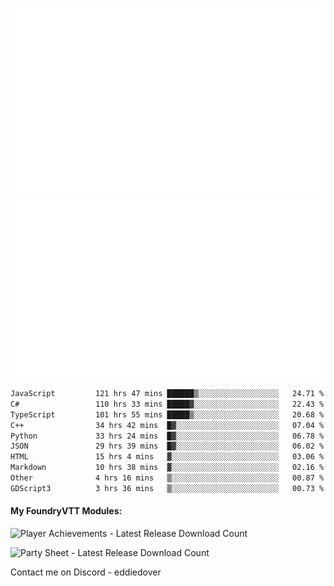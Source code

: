 
![](https://raw.githubusercontent.com/eddiedover/ghstats/master/generated/overview.svg)
![](https://raw.githubusercontent.com/eddiedover/ghstats/master/generated/languages.svg)

<!--START_SECTION:waka-->

```txt
JavaScript         121 hrs 47 mins ██████▒░░░░░░░░░░░░░░░░░░   24.71 %
C#                 110 hrs 33 mins █████▓░░░░░░░░░░░░░░░░░░░   22.43 %
TypeScript         101 hrs 55 mins █████▒░░░░░░░░░░░░░░░░░░░   20.68 %
C++                34 hrs 42 mins  █▓░░░░░░░░░░░░░░░░░░░░░░░   07.04 %
Python             33 hrs 24 mins  █▓░░░░░░░░░░░░░░░░░░░░░░░   06.78 %
JSON               29 hrs 39 mins  █▓░░░░░░░░░░░░░░░░░░░░░░░   06.02 %
HTML               15 hrs 4 mins   ▓░░░░░░░░░░░░░░░░░░░░░░░░   03.06 %
Markdown           10 hrs 38 mins  ▓░░░░░░░░░░░░░░░░░░░░░░░░   02.16 %
Other              4 hrs 16 mins   ▒░░░░░░░░░░░░░░░░░░░░░░░░   00.87 %
GDScript3          3 hrs 36 mins   ▒░░░░░░░░░░░░░░░░░░░░░░░░   00.73 %
```

<!--END_SECTION:waka-->

#### My FoundryVTT Modules:

  ![Player Achievements - Latest Release Download Count](https://img.shields.io/badge/dynamic/json?label=Player%20Achievements%20-%20Downloads@latest&query=assets%5B1%5D.download_count&url=https%3A%2F%2Fapi.github.com%2Frepos%2FEddieDover%2Ffvtt-player-achievements%2Freleases%2Flatest)

  ![Party Sheet - Latest Release Download Count](https://img.shields.io/badge/dynamic/json?label=Party%20Sheet%20-%20Downloads@latest&query=assets%5B1%5D.download_count&url=https%3A%2F%2Fapi.github.com%2Frepos%2FEddieDover%2Ffvtt-party-sheet%2Freleases%2Flatest)

<a rel="me" href="https://techhub.social/@EddieDover"></a>

Contact me on Discord - eddiedover
